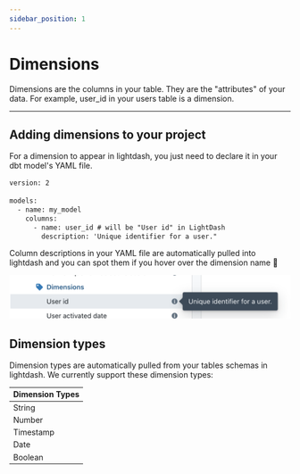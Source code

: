 ```yaml
---
sidebar_position: 1
---
```


# Dimensions

Dimensions are the columns in your table. They are the "attributes" of your data. For example, user_id in your users table is a dimension.

---

## Adding dimensions to your project

For a dimension to appear in lightdash, you just need to declare it in your dbt model's YAML file.

```
version: 2

models:
  - name: my_model
    columns:
      - name: user_id # will be "User id" in LightDash
        description: 'Unique identifier for a user."
```

Column descriptions in your YAML file are automatically pulled into lightdash and you can spot them if you hover over the dimension name 👀

![screenshot-column-descriptions](assets/screenshot-column-descriptions.png)

## Dimension types

Dimension types are automatically pulled from your tables schemas in lightdash. We currently support these dimension types:

| Dimension Types |
| --------------- |
| String          |
| Number          |
| Timestamp       |
| Date            |
| Boolean         |
